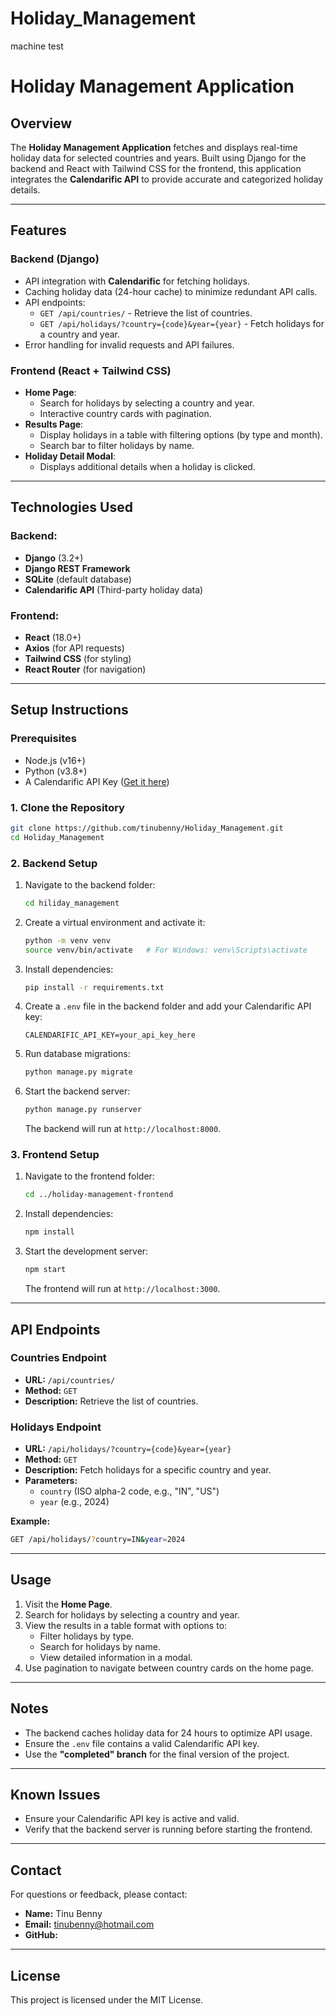 # Holiday_Management
machine test
# Holiday Management Application

## Overview
The **Holiday Management Application** fetches and displays real-time holiday data for selected countries and years. Built using Django for the backend and React with Tailwind CSS for the frontend, this application integrates the **Calendarific API** to provide accurate and categorized holiday details.

---

## Features

### Backend (Django)
- API integration with **Calendarific** for fetching holidays.
- Caching holiday data (24-hour cache) to minimize redundant API calls.
- API endpoints:
  - `GET /api/countries/` - Retrieve the list of countries.
  - `GET /api/holidays/?country={code}&year={year}` - Fetch holidays for a country and year.
- Error handling for invalid requests and API failures.

### Frontend (React + Tailwind CSS)
- **Home Page**:
  - Search for holidays by selecting a country and year.
  - Interactive country cards with pagination.
- **Results Page**:
  - Display holidays in a table with filtering options (by type and month).
  - Search bar to filter holidays by name.
- **Holiday Detail Modal**:
  - Displays additional details when a holiday is clicked.

---

## Technologies Used
### Backend:
- **Django** (3.2+)
- **Django REST Framework**
- **SQLite** (default database)
- **Calendarific API** (Third-party holiday data)

### Frontend:
- **React** (18.0+)
- **Axios** (for API requests)
- **Tailwind CSS** (for styling)
- **React Router** (for navigation)

---

## Setup Instructions

### Prerequisites
- Node.js (v16+)
- Python (v3.8+)
- A Calendarific API Key ([Get it here](https://calendarific.com/))

### 1. Clone the Repository
```bash
git clone https://github.com/tinubenny/Holiday_Management.git
cd Holiday_Management
```

### 2. Backend Setup
1. Navigate to the backend folder:
   ```bash
   cd hiliday_management
   ```

2. Create a virtual environment and activate it:
   ```bash
   python -m venv venv
   source venv/bin/activate   # For Windows: venv\Scripts\activate
   ```

3. Install dependencies:
   ```bash
   pip install -r requirements.txt
   ```

4. Create a `.env` file in the backend folder and add your Calendarific API key:
   ```env
   CALENDARIFIC_API_KEY=your_api_key_here
   ```

5. Run database migrations:
   ```bash
   python manage.py migrate
   ```

6. Start the backend server:
   ```bash
   python manage.py runserver
   ```
   The backend will run at `http://localhost:8000`.

### 3. Frontend Setup
1. Navigate to the frontend folder:
   ```bash
   cd ../holiday-management-frontend
   ```

2. Install dependencies:
   ```bash
   npm install
   ```

3. Start the development server:
   ```bash
   npm start
   ```
   The frontend will run at `http://localhost:3000`.

---

## API Endpoints

### Countries Endpoint
- **URL:** `/api/countries/`
- **Method:** `GET`
- **Description:** Retrieve the list of countries.

### Holidays Endpoint
- **URL:** `/api/holidays/?country={code}&year={year}`
- **Method:** `GET`
- **Description:** Fetch holidays for a specific country and year.
- **Parameters:**
  - `country` (ISO alpha-2 code, e.g., "IN", "US")
  - `year` (e.g., 2024)

**Example:**
```bash
GET /api/holidays/?country=IN&year=2024
```

---

## Usage
1. Visit the **Home Page**.
2. Search for holidays by selecting a country and year.
3. View the results in a table format with options to:
   - Filter holidays by type.
   - Search for holidays by name.
   - View detailed information in a modal.
4. Use pagination to navigate between country cards on the home page.

---

## Notes
- The backend caches holiday data for 24 hours to optimize API usage.
- Ensure the `.env` file contains a valid Calendarific API key.
- Use the **"completed" branch** for the final version of the project.

---

## Known Issues
- Ensure your Calendarific API key is active and valid.
- Verify that the backend server is running before starting the frontend.

---

## Contact
For questions or feedback, please contact:
- **Name:** Tinu Benny
- **Email:** tinubenny@hotmail.com
- **GitHub:** 

---

## License
This project is licensed under the MIT License.
